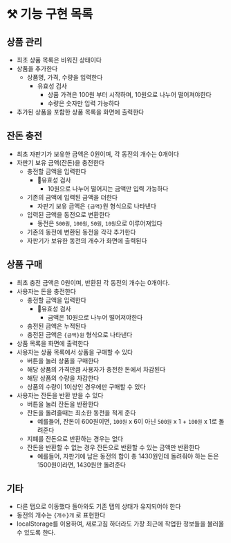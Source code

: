 # :hammer_and_pick: 기능 구현 목록

## 상품 관리
- 최초 상품 목록은 비워진 상태이다
- 상품을 추가한다
  - 상품명, 가격, 수량을 입력한다
    - 유효성 검사
      - 상품 가격은 100원 부터 시작하며, 10원으로 나누어 떨어져야한다
      - 수량은 숫자만 입력 가능하다
- 추가된 상품을 포함한 상품 목록을 화면에 출력한다


## 잔돈 충전
- 최초 자판기가 보유한 금액은 0원이며, 각 동전의 개수는 0개이다
- 자판기 보유 금액(잔돈)을 충전한다
  - 충전할 금액을 입력한다
    - :vertical_traffic_light:유효성 검사
      - 10원으로 나누어 떨어지는 금액만 입력 가능하다
  - 기존의 금액에 입력된 금액을 더한다
    - 자판기 보유 금액은 `{금액}`원 형식으로 나타낸다
  - 입력된 금액을 동전으로 변환한다
    - 동전은 `500원`, `100원`, `50원`, `10원`으로 이루어져있다
  - 기존의 동전에 변환된 동전을 각각 추가한다
  - 자판기가 보유한 동전의 개수가 화면에 출력된다

## 상품 구매
- 최초 충전 금액은 0원이며, 반환된 각 동전의 개수는 0개이다.
- 사용자는 돈을 충전한다
  - 충전할 금액을 입력한다
    - :vertical_traffic_light:유효성 검사
      - 금액은 10원으로 나누어 떨어져야한다
  - 충전된 금액은 누적된다
  - 충전된 금액은 `{금액}원` 형식으로 나타낸다
- 상품 목록을 화면에 출력한다
- 사용자는 상품 목록에서 상품을 구매할 수 있다
  - 버튼을 눌러 상품을 구매한다
  - 해당 상품의 가격만큼 사용자가 충전한 돈에서 차감된다
  - 해당 상품의 수량을 차감한다
  - 상품의 수량이 1이상인 경우에만 구매할 수 있다
- 사용자는 잔돈을 반환 받을 수 있다
  - 버튼을 눌러 잔돈을 반환한다
  - 잔돈을 돌려줄때는 최소한 동전을 적게 준다
    - 예를들어, 잔돈이 600원이면, `100원` x 6이 아닌 `500원` x 1 + `100원` x 1로 돌려준다
  - 지폐를 잔돈으로 반환하는 경우는 없다
  - 잔돈을 반환할 수 없는 경우 잔돈으로 반환할 수 있는 금액만 반환한다
    - 예를들어, 자판기에 남은 동전의 합이 총 1430원인데 돌려줘야 하는 돈은 1500원이라면, 1430원만 돌려준다

## 기타
- 다른 탭으로 이동했다 돌아와도 기존 탭의 상태가 유지되어야 한다
- 동전의 개수는 `{개수}개` 로 표현한다
- localStorage를 이용하여, 새로고침 하더라도 가장 최근에 작업한 정보들을 불러올 수 있도록 한다.